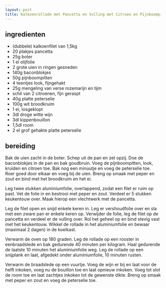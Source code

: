 ```yaml
---
layout: post
title: Kalkoenrollade met Pancetta en Vulling met Citroen en Pijnboompitten
---
```


## ingredienten

* (dubbele) kalkoenfilet van 1,5kg
* 20 plakjes pancetta
* 25g boter
* 1 el olijfolie
* 2 grote uien in ringen gesneden
* 140g baconblokjes
* 50g pijnboompitten
* 4 teentjes look, fijngehakt
* 25g mengeling van verse rozemarijn en tijm
* schil van 2 citroenen, fijn geraspt
* 40g platte peterselie
* 100g wit broodkruim
* 1 ei, losgeklopt
* 3dl droge witte wijn
* 3dl kippenbouillon
* 1,5dl room
* 2 el grof gehakte platte peterselie

## bereiding

Bak de uien zacht in de boter. Schep uit de pan en zet opzij. Doe de baconblokjes in de pan en bak goudbruin. Voeg de pijnboompitten, look, kruiden en citroen toe. Bak nog een minuutje en voeg de peterselie toe. Roer goed door elkaar en voeg bij de uien. Breng op smaak met peper en zout en bind met het broodkruim en het ei.

Leg twee stukken aluminiumfolie, overlappend, zodat een filet er ruim op past. Vet de folie in en bestrooi met peper en zout. Verdeel er 5 stukken keukentouw over. Maak hierop een vlechtwerk met de pancetta.

Leg de filet open en snijd enkele keren in. Leg er vershoudfolie over en sla met een zware pan er enkele keren op. Verwijder de folie, leg de filet op de pancetta en verdeel er de vulling over. Rol het geheel op en bind stevig vast met het keukentouw. Wikkel de rollade in het aluminiumfolie en bewaar (maximaal 2 dagen) in de koelkast.

Verwarm de oven op 180 graden. Leg de rollade op een rooster in eenbraadslede en bak gedurende 40 minuten per kilogram. Haal gedurende de laatste 10 minuten het aluminiumfolie weg. Leg de rollade op een snijplank en laat, afgedekt onder aluminiumfolie, 10 minuten rusten.

Verwarm de braadslede op een vuurtje. Voeg de wijn er bij en laat voor de helft inkoken, voeg nu de bouillon toe en laat opnieuw inkoken. Voeg tot slot de room toe en laat zachtjes inkoken tot de gewenste dikte. Breng op smaak met peper en zout en voeg de peterselie toe.

